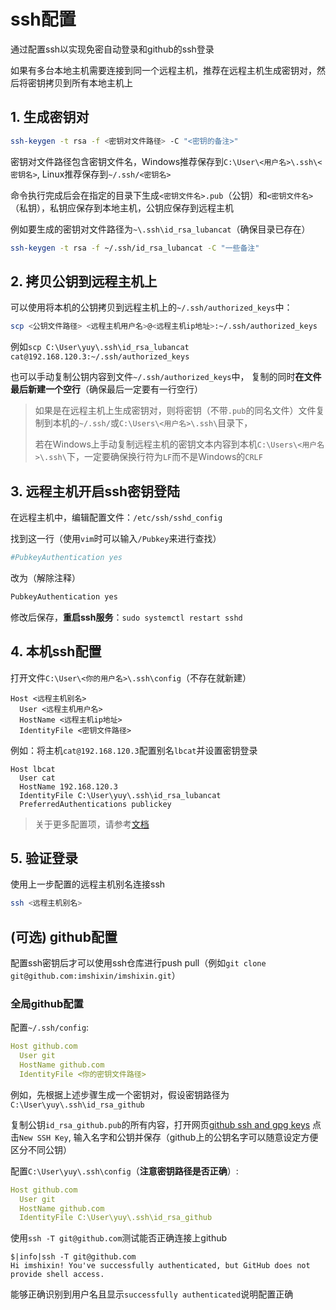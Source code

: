 # ssh配置
 通过配置ssh以实现免密自动登录和github的ssh登录

 如果有多台本地主机需要连接到同一个远程主机，推荐在远程主机生成密钥对，然后将密钥拷贝到所有本地主机上
## 1. 生成密钥对
```bash
ssh-keygen -t rsa -f <密钥对文件路径> -C "<密钥的备注>"
```
密钥对文件路径包含密钥文件名，Windows推荐保存到`C:\User\<用户名>\.ssh\<密钥名>`, Linux推荐保存到`~/.ssh/<密钥名>`

命令执行完成后会在指定的目录下生成`<密钥文件名>.pub`（公钥）和`<密钥文件名>`（私钥），私钥应保存到本地主机，公钥应保存到远程主机

例如要生成的密钥对文件路径为`~\.ssh\id_rsa_lubancat`（确保目录已存在）
```bash
ssh-keygen -t rsa -f ~/.ssh/id_rsa_lubancat -C "一些备注"
```

## 2. 拷贝公钥到远程主机上

可以使用将本机的公钥拷贝到远程主机上的`~/.ssh/authorized_keys`中：
```sh
scp <公钥文件路径> <远程主机用户名>@<远程主机ip地址>:~/.ssh/authorized_keys
```
例如`scp C:\User\yuy\.ssh\id_rsa_lubancat cat@192.168.120.3:~/.ssh/authorized_keys`

也可以手动复制公钥内容到文件`~/.ssh/authorized_keys`中，
复制的同时**在文件最后新建一个空行**（确保最后一定要有一行空行）

> 如果是在远程主机上生成密钥对，则将密钥（不带`.pub`的同名文件）文件复制到本机的`~/.ssh/`或`C:\Users\<用户名>\.ssh\`目录下，
>
> 若在Windows上手动复制远程主机的密钥文本内容到本机`C:\Users\<用户名>\.ssh\`下，一定要确保换行符为`LF`而不是Windows的`CRLF`

## 3. 远程主机开启ssh密钥登陆

在远程主机中，编辑配置文件：`/etc/ssh/sshd_config`

找到这一行（使用`vim`时可以输入`/Pubkey`来进行查找）
```sh
#PubkeyAuthentication yes
```
改为（解除注释）
```sh
PubkeyAuthentication yes
```

修改后保存，**重启ssh服务**：`sudo systemctl restart sshd`

## 4. 本机ssh配置

打开文件`C:\User\<你的用户名>\.ssh\config`（不存在就新建）

```ssh_config
Host <远程主机别名>
  User <远程主机用户名>
  HostName <远程主机ip地址>
  IdentityFile <密钥文件路径>

```

例如：将主机`cat@192.168.120.3`配置别名`lbcat`并设置密钥登录
```config
Host lbcat
  User cat
  HostName 192.168.120.3
  IdentityFile C:\User\yuy\.ssh\id_rsa_lubancat
  PreferredAuthentications publickey
```
> 关于更多配置项，请参考[文档](https://linux.die.net/man/5/ssh_config)

## 5. 验证登录

使用上一步配置的远程主机别名连接ssh

```sh
ssh <远程主机别名>
```

## (可选) github配置
配置ssh密钥后才可以使用ssh仓库进行push pull（例如`git clone git@github.com:imshixin/imshixin.git`）
### 全局github配置

配置`~/.ssh/config`:
```yaml
Host github.com
  User git
  HostName github.com
  IdentityFile <你的密钥文件路径>
```
例如，先根据上述步骤生成一个密钥对，假设密钥路径为`C:\User\yuy\.ssh\id_rsa_github`

复制公钥`id_rsa_github.pub`的所有内容，打开网页[github ssh and gpg keys](https://github.com/settings/keys)
点击`New SSH Key`, 输入名字和公钥并保存（github上的公钥名字可以随意设定方便区分不同公钥）

配置`C:\User\yuy\.ssh\config`（**注意密钥路径是否正确**）:
```yaml
Host github.com
  User git
  HostName github.com
  IdentityFile C:\User\yuy\.ssh\id_rsa_github
```

使用`ssh -T git@github.com`测试能否正确连接上github

```terminal
$|info|ssh -T git@github.com
Hi imshixin! You've successfully authenticated, but GitHub does not provide shell access.
```
能够正确识别到用户名且显示`successfully authenticated`说明配置正确

